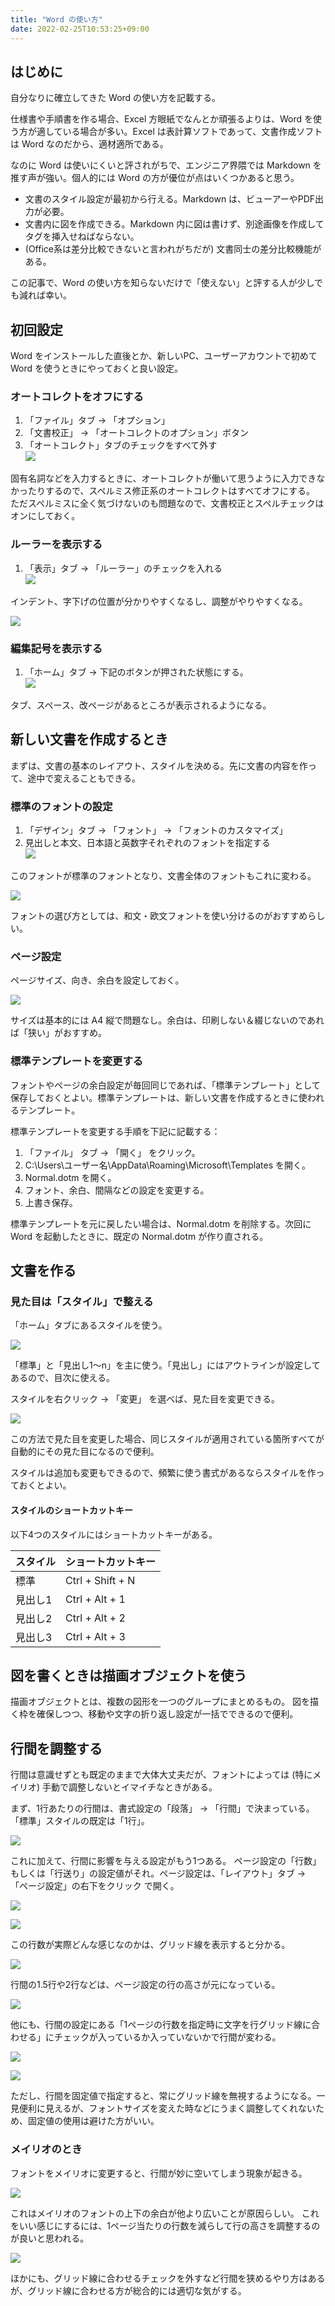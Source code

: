 ```yaml
---
title: "Word の使い方"
date: 2022-02-25T10:53:25+09:00
---
```


## はじめに
自分なりに確立してきた Word の使い方を記載する。

仕様書や手順書を作る場合、Excel 方眼紙でなんとか頑張るよりは、Word を使う方が適している場合が多い。Excel は表計算ソフトであって、文書作成ソフトは Word なのだから、適材適所である。

なのに Word は使いにくいと評されがちで、エンジニア界隈では Markdown を推す声が強い。個人的には Word の方が優位が点はいくつかあると思う。

* 文書のスタイル設定が最初から行える。Markdown は、ビューアーやPDF出力が必要。
* 文書内に図を作成できる。Markdown 内に図は書けず、別途画像を作成してタグを挿入せねばならない。
* (Office系は差分比較できないと言われがちだが) 文書同士の差分比較機能がある。

この記事で、Word の使い方を知らないだけで「使えない」と評する人が少しでも減れば幸い。

## 初回設定
Word をインストールした直後とか、新しいPC、ユーザーアカウントで初めて Word を使うときにやっておくと良い設定。

### オートコレクトをオフにする
1. 「ファイル」タブ → 「オプション」
1. 「文書校正」 → 「オートコレクトのオプション」ボタン
1. 「オートコレクト」タブのチェックをすべて外す<br>![](2021-07-22-14-02-03.png)

固有名詞などを入力するときに、オートコレクトが働いて思うように入力できなかったりするので、スペルミス修正系のオートコレクトはすべてオフにする。
ただスペルミスに全く気づけないのも問題なので、文書校正とスペルチェックはオンにしておく。

### ルーラーを表示する
1. 「表示」タブ → 「ルーラー」のチェックを入れる<br>![](2021-07-22-14-07-18.png)

インデント、字下げの位置が分かりやすくなるし、調整がやりやすくなる。

![](2021-07-22-14-07-36.png)

### 編集記号を表示する
1. 「ホーム」タブ → 下記のボタンが押された状態にする。<br>![](2021-07-22-14-16-21.png)

タブ、スペース、改ページがあるところが表示されるようになる。

## 新しい文書を作成するとき
まずは、文書の基本のレイアウト、スタイルを決める。先に文書の内容を作って、途中で変えることもできる。

### 標準のフォントの設定
1. 「デザイン」タブ → 「フォント」 → 「フォントのカスタマイズ」
1. 見出しと本文、日本語と英数字それぞれのフォントを指定する<br>![](2021-07-22-14-56-45.png)

このフォントが標準のフォントとなり、文書全体のフォントもこれに変わる。

![](2021-07-22-14-57-40.png)

フォントの選び方としては、和文・欧文フォントを使い分けるのがおすすめらしい。

### ページ設定
ページサイズ、向き、余白を設定しておく。

![](2022-02-25-11-29-48.png)

サイズは基本的には A4 縦で問題なし。余白は、印刷しない＆綴じないのであれば「狭い」がおすすめ。

### 標準テンプレートを変更する
フォントやページの余白設定が毎回同じであれば、「標準テンプレート」として保存しておくとよい。標準テンプレートは、新しい文書を作成するときに使われるテンプレート。

標準テンプレートを変更する手順を下記に記載する：

1. 「ファイル」 タブ → 「開く」 をクリック。
1. C:\Users\ユーザー名\AppData\Roaming\Microsoft\Templates を開く。
1. Normal.dotm を開く。
1. フォント、余白、間隔などの設定を変更する。
1. 上書き保存。

標準テンプレートを元に戻したい場合は、Normal.dotm を削除する。次回に Word を起動したときに、既定の Normal.dotm が作り直される。

## 文書を作る

### 見た目は「スタイル」で整える
「ホーム」タブにあるスタイルを使う。

![](2021-07-22-14-59-17.png)

「標準」と「見出し1～n」を主に使う。「見出し」にはアウトラインが設定してあるので、目次に使える。

スタイルを右クリック → 「変更」 を選べば、見た目を変更できる。

![](2021-07-22-15-01-00.png)

この方法で見た目を変更した場合、同じスタイルが適用されている箇所すべてが自動的にその見た目になるので便利。

スタイルは追加も変更もできるので、頻繁に使う書式があるならスタイルを作っておくとよい。

#### スタイルのショートカットキー
以下4つのスタイルにはショートカットキーがある。

|スタイル|ショートカットキー|
|---|---|
|標準|Ctrl + Shift + N|
|見出し1|Ctrl + Alt + 1|
|見出し2|Ctrl + Alt + 2|
|見出し3|Ctrl + Alt + 3|

## 図を書くときは描画オブジェクトを使う
描画オブジェクトとは、複数の図形を一つのグループにまとめるもの。
図を描く枠を確保しつつ、移動や文字の折り返し設定が一括でできるので便利。

## 行間を調整する
行間は意識せずとも既定のままで大体大丈夫だが、フォントによっては (特にメイリオ) 手動で調整しないとイマイチなときがある。

まず、1行あたりの行間は、書式設定の「段落」 → 「行間」で決まっている。「標準」スタイルの既定は「1行」。

![](2021-07-22-15-40-59.png)

これに加えて、行間に影響を与える設定がもう1つある。
ページ設定の「行数」もしくは「行送り」の設定値がそれ。ページ設定は、「レイアウト」タブ → 「ページ設定」の右下をクリック で開く。

![](2022-03-07-11-24-21.png)

![](2022-03-07-11-25-51.png)

この行数が実際どんな感じなのかは、グリッド線を表示すると分かる。

![](2021-07-22-15-44-34.png)

行間の1.5行や2行などは、ページ設定の行の高さが元になっている。

![](2021-07-22-15-49-18.png)

他にも、行間の設定にある「1ページの行数を指定時に文字を行グリッド線に合わせる」にチェックが入っているか入っていないかで行間が変わる。

![](2021-07-22-15-51-52.png)

![](2021-07-22-15-54-59.png)

ただし、行間を固定値で指定すると、常にグリッド線を無視するようになる。一見便利に見えるが、フォントサイズを変えた時などにうまく調整してくれないため、固定値の使用は避けた方がいい。

### メイリオのとき
フォントをメイリオに変更すると、行間が妙に空いてしまう現象が起きる。

![](2021-07-22-16-02-00.png)

これはメイリオのフォントの上下の余白が他より広いことが原因らしい。
これをいい感じにするには、1ページ当たりの行数を減らして行の高さを調整するのが良いと思われる。

![](2021-07-22-16-12-46.png)

ほかにも、グリッド線に合わせるチェックを外すなど行間を狭めるやり方はあるが、グリッド線に合わせる方が総合的には適切な気がする。
